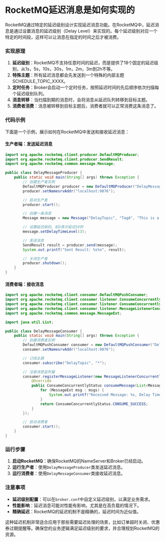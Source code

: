 # RocketMQ延迟消息是如何实现的

RocketMQ通过特定的延迟级别设计实现延迟消息功能。在RocketMQ中，延迟消息是通过设置消息的延迟级别（Delay Level）来实现的。每个延迟级别对应一个特定的时间段，这样可以让消息在指定的时间之后才被消费。

### 实现原理

1. **延迟级别**：RocketMQ不支持任意时间的延迟，而是提供了18个固定的延迟级别，从1s，5s，10s，30s，1m，2m，3m到2h不等。
2. **特殊主题**：所有延迟消息都会先发送到一个特殊的内部主题 SCHEDULE_TOPIC_XXXX。
3. **定时任务**：Broker会启动一个定时任务，按照延迟时间的先后顺序依次扫描每个延迟级别队列。
4. **消息转移**：当扫描到期的消息时，会将消息从延迟队列转移到目标主题。
5. **消费者消费**：消息被转移到目标主题后，消费者就可以正常消费这条消息了。

### 代码示例

下面是一个示例，展示如何在RocketMQ中发送和接收延迟消息：

#### 生产者端：发送延迟消息

```java
import org.apache.rocketmq.client.producer.DefaultMQProducer;  
import org.apache.rocketmq.client.producer.SendResult;  
import org.apache.rocketmq.common.message.Message;  

public class DelayMessageProducer {  
    public static void main(String[] args) throws Exception {  
        // 创建生产者实例  
        DefaultMQProducer producer = new DefaultMQProducer("DelayMessageProducerGroup");  
        producer.setNamesrvAddr("localhost:9876");  

        // 启动生产者  
        producer.start();  

        // 创建一条消息  
        Message message = new Message("DelayTopic", "TagA", "This is a delayed message.".getBytes());  

        // 设置延迟级别，如3表示延迟10秒  
        message.setDelayTimeLevel(3);  

        // 发送消息  
        SendResult result = producer.send(message);  
        System.out.printf("Sent Result: %s%n", result);  

        // 关闭生产者  
        producer.shutdown();  
    }  
}
```

#### 消费者端：接收消息

```java
import org.apache.rocketmq.client.consumer.DefaultMQPushConsumer;  
import org.apache.rocketmq.client.consumer.listener.ConsumeConcurrentlyContext;  
import org.apache.rocketmq.client.consumer.listener.ConsumeConcurrentlyStatus;  
import org.apache.rocketmq.client.consumer.listener.MessageListenerConcurrently;  
import org.apache.rocketmq.common.message.MessageExt;  

import java.util.List;  

public class DelayMessageConsumer {  
    public static void main(String[] args) throws Exception {  
        // 创建消费者实例  
        DefaultMQPushConsumer consumer = new DefaultMQPushConsumer("DelayMessageConsumerGroup");  
        consumer.setNamesrvAddr("localhost:9876");  

        // 订阅主题  
        consumer.subscribe("DelayTopic", "*");  

        // 注册消息监听器  
        consumer.registerMessageListener(new MessageListenerConcurrently() {  
            @Override  
            public ConsumeConcurrentlyStatus consumeMessage(List<MessageExt> msgs, ConsumeConcurrentlyContext context) {  
                for (MessageExt msg : msgs) {  
                    System.out.printf("Received Message: %s, Delay Time: %dms%n", new String(msg.getBody()), (System.currentTimeMillis() - msg.getStoreTimestamp()));  
                }  
                return ConsumeConcurrentlyStatus.CONSUME_SUCCESS;  
            }  
        });  

        // 启动消费者  
        consumer.start();  
    }  
}
```

### 运行步骤

1. **启动RocketMQ**：确保RocketMQ的NameServer和Broker已经启动。
2. **运行生产者**：使用`DelayMessageProducer`类发送延迟消息。
3. **运行消费者**：使用`DelayMessageConsumer`类接收延迟消息。

### 注意事项

+ **延迟级别配置**：可以在`broker.conf`中自定义延迟级别，以满足业务需求。
+ **性能影响**：延迟消息可能对性能有影响，尤其是在高负载的情况下。
+ **精确延迟**：RocketMQ的延迟机制不是精确的，延迟时间为近似值。

这种延迟机制非常适合应用于那些需要延迟处理的场景，比如订单超时关闭、优惠券过期提醒等。确保您的业务逻辑满足延迟级别的要求，并合理规划RocketMQ的资源。
